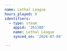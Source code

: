 ```yaml
---
name: Lethal League
hours_played: 0
identifiers:
  - type: steam
    appid: '261180'
    name: Lethal League
    synced_on: '2024-07-04'

---
```

